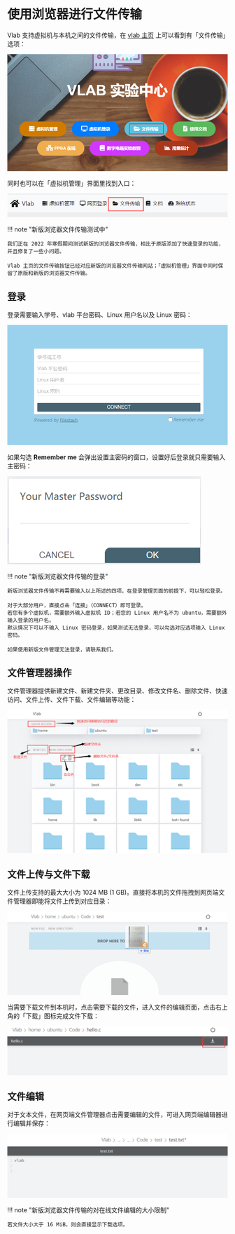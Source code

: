 # 使用浏览器进行文件传输

Vlab 支持虚拟机与本机之间的文件传输，在 [vlab 主页](https://vlab.ustc.edu.cn/) 上可以看到有「文件传输」选项：

![Filestash entry 1](../images/filestash-entry1.png)

同时也可以在「虚拟机管理」界面里找到入口：

![Filestash entry 2](../images/filestash-entry2.png)

!!! note "新版浏览器文件传输测试中"

    我们正在 2022 年寒假期间测试新版的浏览器文件传输，相比于原版添加了快速登录的功能，并且修复了一些小问题。

    Vlab 主页的文件传输按钮已经对应新版的浏览器文件传输网站；「虚拟机管理」界面中同时保留了原版和新版的浏览器文件传输。

## 登录

登录需要输入学号、vlab 平台密码、Linux 用户名以及 Linux 密码：

![Filestash login](../images/filestash-login.png)

如果勾选 **Remember me** 会弹出设置主密码的窗口，设置好后登录就只需要输入主密码：

![Filestash login remember me](../images/filestash-login-rememberme.png)

!!! note "新版浏览器文件传输的登录"

    新版浏览器文件传输不再需要输入以上所述的四项，在登录管理页面的前提下，可以轻松登录。

    对于大部分用户，直接点击「连接」（CONNECT）即可登录。
    若您有多个虚拟机，需要额外输入虚拟机 ID；若您的 Linux 用户名不为 ubuntu，需要额外输入登录的用户名。
    默认情况下可以不输入 Linux 密码登录，如果测试无法登录，可以勾选对应选项输入 Linux 密码。

    如果使用新版文件管理无法登录，请联系我们。

## 文件管理器操作

文件管理器提供新建文件、新建文件夹、更改目录、修改文件名、删除文件、快速访问、文件上传、文件下载、文件编辑等功能：

![Filestash UI](../images/filestash-operations.png)

## 文件上传与文件下载

文件上传支持的最大大小为 1024 MB (1 GB)。直接将本机的文件拖拽到网页端文件管理器即能将文件上传到对应目录：

![Filestash upload](../images/filestash-upload.png)

当需要下载文件到本机时，点击需要下载的文件，进入文件的编辑页面，点击右上角的「下载」图标完成文件下载：

![Filestash download](../images/filestash-download.png)

## 文件编辑

对于文本文件，在网页端文件管理器点击需要编辑的文件，可进入网页端编辑器进行编辑并保存：

![Filestash text edit](../images/filestash-edit.png)

!!! note "新版浏览器文件传输的对在线文件编辑的大小限制"

    若文件大小大于 16 MiB，则会直接显示下载选项。
